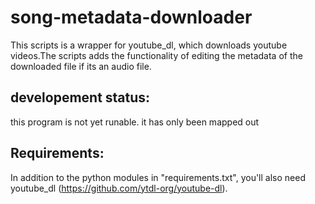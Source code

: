 # song-metadata-downloader

This scripts is a wrapper for youtube_dl, which downloads youtube videos.The
scripts adds the functionality of editing the metadata of the downloaded file
if its an audio file.

## developement status:

this program is not yet runable. it has only been mapped out


## Requirements:

In addition to the python modules in "requirements.txt", you'll also need
youtube_dl (https://github.com/ytdl-org/youtube-dl).